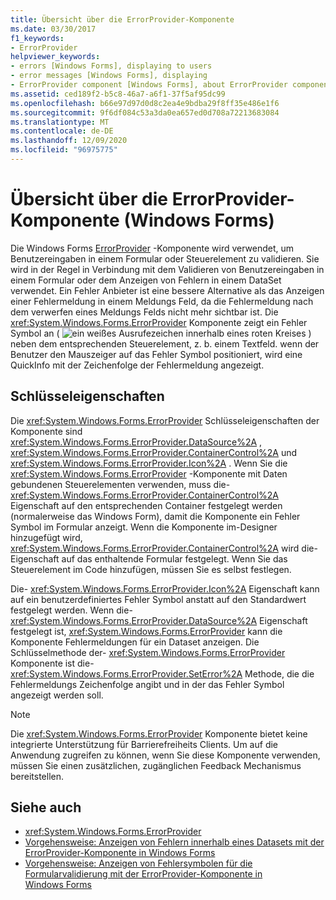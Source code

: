 ```yaml
---
title: Übersicht über die ErrorProvider-Komponente
ms.date: 03/30/2017
f1_keywords:
- ErrorProvider
helpviewer_keywords:
- errors [Windows Forms], displaying to users
- error messages [Windows Forms], displaying
- ErrorProvider component [Windows Forms], about ErrorProvider component
ms.assetid: ced189f2-b5c8-46a7-a6f1-37f5af95dc99
ms.openlocfilehash: b66e97d97d0d8c2ea4e9bdba29f8ff35e486e1f6
ms.sourcegitcommit: 9f6df084c53a3da0ea657ed0d708a72213683084
ms.translationtype: MT
ms.contentlocale: de-DE
ms.lasthandoff: 12/09/2020
ms.locfileid: "96975775"
---
```

# <a name="errorprovider-component-overview-windows-forms"></a>Übersicht über die ErrorProvider-Komponente (Windows Forms)
Die Windows Forms [ErrorProvider](errorprovider-component-windows-forms.md) -Komponente wird verwendet, um Benutzereingaben in einem Formular oder Steuerelement zu validieren. Sie wird in der Regel in Verbindung mit dem Validieren von Benutzereingaben in einem Formular oder dem Anzeigen von Fehlern in einem DataSet verwendet. Ein Fehler Anbieter ist eine bessere Alternative als das Anzeigen einer Fehlermeldung in einem Meldungs Feld, da die Fehlermeldung nach dem verwerfen eines Meldungs Felds nicht mehr sichtbar ist. Die <xref:System.Windows.Forms.ErrorProvider> Komponente zeigt ein Fehler Symbol an ( ![ ein weißes Ausrufezeichen innerhalb eines roten Kreises ](./media/errorprovider-component-overview-windows-forms/vb-error-provider-icon.gif) ) neben dem entsprechenden Steuerelement, z. b. einem Textfeld. wenn der Benutzer den Mauszeiger auf das Fehler Symbol positioniert, wird eine QuickInfo mit der Zeichenfolge der Fehlermeldung angezeigt.  
  
## <a name="key-properties"></a>Schlüsseleigenschaften  
 Die <xref:System.Windows.Forms.ErrorProvider> Schlüsseleigenschaften der Komponente sind <xref:System.Windows.Forms.ErrorProvider.DataSource%2A> , <xref:System.Windows.Forms.ErrorProvider.ContainerControl%2A> und <xref:System.Windows.Forms.ErrorProvider.Icon%2A> . Wenn Sie die <xref:System.Windows.Forms.ErrorProvider> -Komponente mit Daten gebundenen Steuerelementen verwenden, muss die- <xref:System.Windows.Forms.ErrorProvider.ContainerControl%2A> Eigenschaft auf den entsprechenden Container festgelegt werden (normalerweise das Windows Form), damit die Komponente ein Fehler Symbol im Formular anzeigt. Wenn die Komponente im-Designer hinzugefügt wird, <xref:System.Windows.Forms.ErrorProvider.ContainerControl%2A> wird die-Eigenschaft auf das enthaltende Formular festgelegt. Wenn Sie das Steuerelement im Code hinzufügen, müssen Sie es selbst festlegen.  
  
 Die- <xref:System.Windows.Forms.ErrorProvider.Icon%2A> Eigenschaft kann auf ein benutzerdefiniertes Fehler Symbol anstatt auf den Standardwert festgelegt werden. Wenn die- <xref:System.Windows.Forms.ErrorProvider.DataSource%2A> Eigenschaft festgelegt ist, <xref:System.Windows.Forms.ErrorProvider> kann die Komponente Fehlermeldungen für ein Dataset anzeigen. Die Schlüsselmethode der- <xref:System.Windows.Forms.ErrorProvider> Komponente ist die- <xref:System.Windows.Forms.ErrorProvider.SetError%2A> Methode, die die Fehlermeldungs Zeichenfolge angibt und in der das Fehler Symbol angezeigt werden soll.  
  
> [!NOTE]
> Die <xref:System.Windows.Forms.ErrorProvider> Komponente bietet keine integrierte Unterstützung für Barrierefreiheits Clients. Um auf die Anwendung zugreifen zu können, wenn Sie diese Komponente verwenden, müssen Sie einen zusätzlichen, zugänglichen Feedback Mechanismus bereitstellen.  
  
## <a name="see-also"></a>Siehe auch

- <xref:System.Windows.Forms.ErrorProvider>
- [Vorgehensweise: Anzeigen von Fehlern innerhalb eines Datasets mit der ErrorProvider-Komponente in Windows Forms](view-errors-within-a-dataset-with-wf-errorprovider-component.md)
- [Vorgehensweise: Anzeigen von Fehlersymbolen für die Formularvalidierung mit der ErrorProvider-Komponente in Windows Forms](display-error-icons-for-form-validation-with-wf-errorprovider.md)
